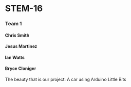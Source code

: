 # STEM-16
### Team 1
#### Chris Smith
#### Jesus Martinez
#### Ian Watts
#### Bryce Cloniger

The beauty that is our project: A car using Arduino Little Bits
